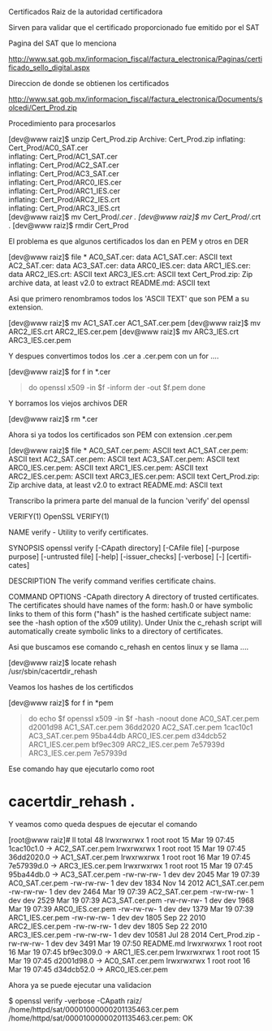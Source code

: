 Certificados Raiz de la autoridad certificadora

Sirven para validar que el certificado proporcionado fue emitido por el SAT

Pagina del SAT que lo menciona

http://www.sat.gob.mx/informacion_fiscal/factura_electronica/Paginas/certificado_sello_digital.aspx

Direccion de donde se obtienen los certificados

http://www.sat.gob.mx/informacion_fiscal/factura_electronica/Documents/solcedi/Cert_Prod.zip

Procedimiento para procesarlos

[dev@www raiz]$ unzip Cert_Prod.zip 
Archive:  Cert_Prod.zip
  inflating: Cert_Prod/AC0_SAT.cer   
  inflating: Cert_Prod/AC1_SAT.cer   
  inflating: Cert_Prod/AC2_SAT.cer   
  inflating: Cert_Prod/AC3_SAT.cer   
  inflating: Cert_Prod/ARC0_IES.cer  
  inflating: Cert_Prod/ARC1_IES.cer  
  inflating: Cert_Prod/ARC2_IES.crt  
  inflating: Cert_Prod/ARC3_IES.crt  
[dev@www raiz]$ mv Cert_Prod/*.cer .
[dev@www raiz]$ mv Cert_Prod/*.crt .
[dev@www raiz]$ rmdir Cert_Prod     

El problema es que algunos certificados los dan en PEM y otros en DER

[dev@www raiz]$ file *
AC0_SAT.cer:   data
AC1_SAT.cer:   ASCII text
AC2_SAT.cer:   data
AC3_SAT.cer:   data
ARC0_IES.cer:  data
ARC1_IES.cer:  data
ARC2_IES.crt:  ASCII text
ARC3_IES.crt:  ASCII text
Cert_Prod.zip: Zip archive data, at least v2.0 to extract
README.md:     ASCII text

Asi que primero renombramos todos los 'ASCII TEXT' que son PEM a su extension.

[dev@www raiz]$ mv AC1_SAT.cer AC1_SAT.cer.pem
[dev@www raiz]$ mv ARC2_IES.crt ARC2_IES.cer.pem
[dev@www raiz]$ mv ARC3_IES.crt ARC3_IES.cer.pem

Y despues convertimos todos los .cer a .cer.pem con un for ....

[dev@www raiz]$ for f in *.cer
> do
>     openssl x509 -in $f -inform der -out $f.pem
> done

Y borramos los viejos archivos DER

[dev@www raiz]$ rm *.cer

Ahora si ya todos los certificados son PEM con extension .cer.pem

[dev@www raiz]$ file *
AC0_SAT.cer.pem:  ASCII text
AC1_SAT.cer.pem:  ASCII text
AC2_SAT.cer.pem:  ASCII text
AC3_SAT.cer.pem:  ASCII text
ARC0_IES.cer.pem: ASCII text
ARC1_IES.cer.pem: ASCII text
ARC2_IES.cer.pem: ASCII text
ARC3_IES.cer.pem: ASCII text
Cert_Prod.zip:    Zip archive data, at least v2.0 to extract
README.md:        ASCII text

Transcribo la primera parte del manual de la funcion 'verify' del openssl

<quote>
VERIFY(1)                           OpenSSL                          VERIFY(1)

NAME
       verify - Utility to verify certificates.

SYNOPSIS
       openssl verify [-CApath directory] [-CAfile file] [-purpose purpose]
       [-untrusted file] [-help] [-issuer_checks] [-verbose] [-] [certifi-
       cates]

DESCRIPTION
       The verify command verifies certificate chains.

COMMAND OPTIONS
       -CApath directory
           A directory of trusted certificates. The certificates should have
           names of the form: hash.0 or have symbolic links to them of this
           form ("hash" is the hashed certificate subject name: see the -hash
           option of the x509 utility). Under Unix the c_rehash script will
           automatically create symbolic links to a directory of certificates.
</quote>

Asi que buscamos ese comando c_rehash en centos linux y se llama ....

[dev@www raiz]$ locate rehash  
/usr/sbin/cacertdir_rehash

Veamos los hashes de los certificdos

[dev@www raiz]$ for f in *pem
> do
> echo $f
> openssl x509 -in $f -hash -noout
> done
AC0_SAT.cer.pem
d2001d98
AC1_SAT.cer.pem
36dd2020
AC2_SAT.cer.pem
1cac10c1
AC3_SAT.cer.pem
95ba44db
ARC0_IES.cer.pem
d34dcb52
ARC1_IES.cer.pem
bf9ec309
ARC2_IES.cer.pem
7e57939d
ARC3_IES.cer.pem
7e57939d

Ese comando hay que ejecutarlo como root

# cacertdir_rehash .

Y veamos como queda despues de ejecutar el comando

[root@www raiz]# ll
total 48
lrwxrwxrwx 1 root root    15 Mar 19 07:45 1cac10c1.0 -> AC2_SAT.cer.pem
lrwxrwxrwx 1 root root    15 Mar 19 07:45 36dd2020.0 -> AC1_SAT.cer.pem
lrwxrwxrwx 1 root root    16 Mar 19 07:45 7e57939d.0 -> ARC3_IES.cer.pem
lrwxrwxrwx 1 root root    15 Mar 19 07:45 95ba44db.0 -> AC3_SAT.cer.pem
-rw-rw-rw- 1 dev  dev   2045 Mar 19 07:39 AC0_SAT.cer.pem
-rw-rw-rw- 1 dev  dev   1834 Nov 14  2012 AC1_SAT.cer.pem
-rw-rw-rw- 1 dev  dev   2464 Mar 19 07:39 AC2_SAT.cer.pem
-rw-rw-rw- 1 dev  dev   2529 Mar 19 07:39 AC3_SAT.cer.pem
-rw-rw-rw- 1 dev  dev   1968 Mar 19 07:39 ARC0_IES.cer.pem
-rw-rw-rw- 1 dev  dev   1379 Mar 19 07:39 ARC1_IES.cer.pem
-rw-rw-rw- 1 dev  dev   1805 Sep 22  2010 ARC2_IES.cer.pem
-rw-rw-rw- 1 dev  dev   1805 Sep 22  2010 ARC3_IES.cer.pem
-rw-rw-rw- 1 dev  dev  10581 Jul 28  2014 Cert_Prod.zip
-rw-rw-rw- 1 dev  dev   3491 Mar 19 07:50 README.md
lrwxrwxrwx 1 root root    16 Mar 19 07:45 bf9ec309.0 -> ARC1_IES.cer.pem
lrwxrwxrwx 1 root root    15 Mar 19 07:45 d2001d98.0 -> AC0_SAT.cer.pem
lrwxrwxrwx 1 root root    16 Mar 19 07:45 d34dcb52.0 -> ARC0_IES.cer.pem

Ahora ya se puede ejecutar una validacion

$ openssl verify -verbose -CApath raiz/ /home/httpd/sat/00001000000201135463.cer.pem      
/home/httpd/sat/00001000000201135463.cer.pem: OK



